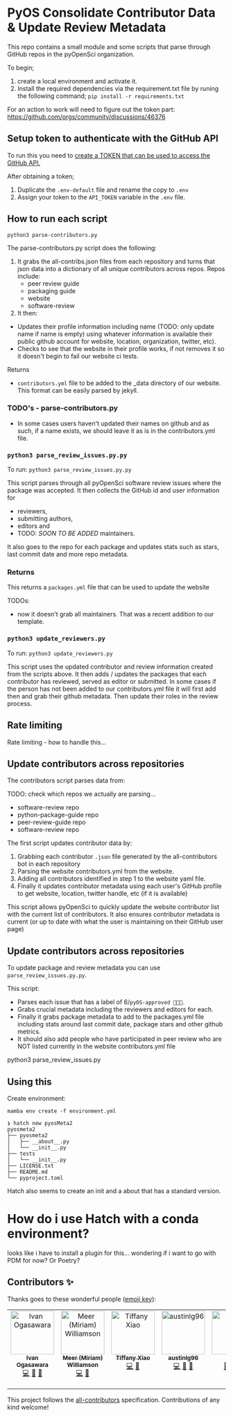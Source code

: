 
# PyOS Consolidate Contributor Data & Update Review Metadata

This repo contains a small module and some scripts that parse through GitHub repos in the pyOpenSci organization.

To begin;
1. create a local environment and activate it.
2. Install the required dependencies via the requirement.txt file by runing the following command;
`pip install -r requirements.txt`

For an action to work will need to figure out the token part: https://github.com/orgs/community/discussions/46376

## Setup token to authenticate with the GitHub API

To run this you need to [create a TOKEN that can be used to access the GitHub
API.](https://docs.github.com/en/rest/guides/getting-started-with-the-rest-api?apiVersion=2022-11-28#about-tokens)

After obtaining a token;
1. Duplicate the `.env-default` file and rename the copy to `.env`
2. Assign your token to the `API_TOKEN` variable in the `.env` file.


## How to run each script

`python3 parse-contributors.py`

The parse-contributors.py script does the following:

1. It grabs the all-contribs.json files from each repository and turns that json data into a dictionary of all unique contributors across repos. Repos include:
   - peer review guide
   - packaging guide
   - website
   - software-review
2. It then:

- Updates their profile information including name (TODO: only update name if
  name is empty) using whatever information is available their public github
  account for website, location, organization, twitter, etc).
- Checks to see that the website in their profile works, if not removes it so it doesn't begin to fail our website ci tests.

Returns

- `contributors.yml` file to be added to the \_data directory of our website. This format can be easily parsed by jekyll.

### TODO's - parse-contributors.py

- In some cases users haven't updated their names on github and as such, if a
  name exists, we should leave it as is in the contributors.yml file.

### `python3 parse_review_issues.py.py`

To run:
`python3 parse_review_issues.py.py`

This script parses through all pyOpenSci software review issues where the package was accepted. It then collects the
GitHub id and user information for

- reviewers,
- submitting authors,
- editors and
- TODO: _SOON TO BE ADDED_ maintainers.

It also goes to the repo for each package and updates stats
such as stars, last commit date and more repo metadata.

### Returns

This returns a `packages.yml` file that can be used to update
the website

TODOs:

- now it doesn't grab all maintainers. That was a recent addition to our template.

### `python3 update_reviewers.py`

To run:
`python3 update_reviewers.py`

This script uses the updated contributor and review information
created from the scripts above. It then adds / updates the packages that
each contributor has reviewed, served as editor or submitted. In some cases if the person has not been added to our contributors.yml file it will first add then and grab their
github metadata. Then update their roles in the review process.

## Rate limiting

Rate limiting - how to handle this...

## Update contributors across repositories

The contributors script parses data from:

TODO: check which repos we actually are parsing...

- software-review repo
- python-package-guide repo
- peer-review-guide repo
- software-review repo

The first script updates contributor data by:

1. Grabbing each contributor `.json` file generated by the all-contributors bot in each repository
2. Parsing the website contributors.yml from the website.
3. Adding all contributors identified in step 1 to the website yaml file.
4. Finally it updates contributor metadata using each user's GitHub profile to get website, location, twitter handle, etc (if it is available)

This script allows pyOpenSci to quickly update the website contributor list with the current list of contributors. It also ensures contributor metadata is current (or up to date with what the user is maintaining on their GitHub user page)

## Update contributors across repositories

To update package and review metadata you can
use `parse_review_issues.py.py`.

This script:

- Parses each issue that has a label of 6/`pyOS-approved 🚀🚀🚀`.
- Grabs crucial metadata including the reviewers and editors for each.
- Finally it grabs package metadata to add to the packages.yml file including stats around last commit date, package stars and other github metrics.
- It should also add people who have participated in peer review who are NOT listed currently in the website contributors.yml file

python3 parse_review_issues.py

## Using this

Create environment:

`mamba env create -f environment.yml`

```
❯ hatch new pyosMeta2
pyosmeta2
├── pyosmeta2
│   ├── __about__.py
│   └── __init__.py
├── tests
│   └── __init__.py
├── LICENSE.txt
├── README.md
└── pyproject.toml
```

Hatch also seems to create an init and a about that has a standard version.

# How do i use Hatch with a conda environment?

looks like i have to install a plugin for this... wondering if i want to go with PDM for now? Or Poetry?

## Contributors ✨

Thanks goes to these wonderful people ([emoji key](https://allcontributors.org/docs/en/emoji-key)):

<!-- ALL-CONTRIBUTORS-LIST:START - Do not remove or modify this section -->
<!-- prettier-ignore-start -->
<!-- markdownlint-disable -->
<table>
  <tbody>
    <tr>
      <td align="center" valign="top" width="14.28%"><a href="https://github.com/xmnlab"><img src="https://avatars.githubusercontent.com/u/5209757?v=4?s=100" width="100px;" alt="Ivan Ogasawara"/><br /><sub><b>Ivan Ogasawara</b></sub></a><br /><a href="https://github.com/pyOpenSci/update-web-metadata/commits?author=xmnlab" title="Code">💻</a> <a href="https://github.com/pyOpenSci/update-web-metadata/pulls?q=is%3Apr+reviewed-by%3Axmnlab" title="Reviewed Pull Requests">👀</a> <a href="#design-xmnlab" title="Design">🎨</a></td>
      <td align="center" valign="top" width="14.28%"><a href="https://github.com/meerkatters"><img src="https://avatars.githubusercontent.com/u/50787305?v=4?s=100" width="100px;" alt="Meer (Miriam) Williamson"/><br /><sub><b>Meer (Miriam) Williamson</b></sub></a><br /><a href="https://github.com/pyOpenSci/update-web-metadata/commits?author=meerkatters" title="Code">💻</a> <a href="https://github.com/pyOpenSci/update-web-metadata/pulls?q=is%3Apr+reviewed-by%3Ameerkatters" title="Reviewed Pull Requests">👀</a></td>
      <td align="center" valign="top" width="14.28%"><a href="https://tiffanyxiao.com/"><img src="https://avatars.githubusercontent.com/u/13580331?v=4?s=100" width="100px;" alt="Tiffany Xiao"/><br /><sub><b>Tiffany Xiao</b></sub></a><br /><a href="https://github.com/pyOpenSci/update-web-metadata/commits?author=tiffanyxiao" title="Code">💻</a> <a href="https://github.com/pyOpenSci/update-web-metadata/pulls?q=is%3Apr+reviewed-by%3Atiffanyxiao" title="Reviewed Pull Requests">👀</a></td>
      <td align="center" valign="top" width="14.28%"><a href="https://github.com/austinlg96"><img src="https://avatars.githubusercontent.com/u/19922895?v=4?s=100" width="100px;" alt="austinlg96"/><br /><sub><b>austinlg96</b></sub></a><br /><a href="https://github.com/pyOpenSci/update-web-metadata/commits?author=austinlg96" title="Code">💻</a> <a href="https://github.com/pyOpenSci/update-web-metadata/pulls?q=is%3Apr+reviewed-by%3Aaustinlg96" title="Reviewed Pull Requests">👀</a> <a href="#design-austinlg96" title="Design">🎨</a></td>
      <td align="center" valign="top" width="14.28%"><a href="https://github.com/paajake"><img src="https://avatars.githubusercontent.com/u/12656820?v=4?s=100" width="100px;" alt="JAKE"/><br /><sub><b>JAKE</b></sub></a><br /><a href="https://github.com/pyOpenSci/update-web-metadata/pulls?q=is%3Apr+reviewed-by%3Apaajake" title="Reviewed Pull Requests">👀</a> <a href="https://github.com/pyOpenSci/update-web-metadata/commits?author=paajake" title="Code">💻</a> <a href="#design-paajake" title="Design">🎨</a></td>
      <td align="center" valign="top" width="14.28%"><a href="https://luizirber.org"><img src="https://avatars.githubusercontent.com/u/6642?v=4?s=100" width="100px;" alt="Luiz Irber"/><br /><sub><b>Luiz Irber</b></sub></a><br /><a href="https://github.com/pyOpenSci/update-web-metadata/commits?author=luizirber" title="Code">💻</a> <a href="https://github.com/pyOpenSci/update-web-metadata/pulls?q=is%3Apr+reviewed-by%3Aluizirber" title="Reviewed Pull Requests">👀</a></td>
      <td align="center" valign="top" width="14.28%"><a href="https://github.com/bbulpett"><img src="https://avatars.githubusercontent.com/u/6424805?v=4?s=100" width="100px;" alt="Barnabas Bulpett (He/Him)"/><br /><sub><b>Barnabas Bulpett (He/Him)</b></sub></a><br /><a href="https://github.com/pyOpenSci/update-web-metadata/commits?author=bbulpett" title="Code">💻</a> <a href="https://github.com/pyOpenSci/update-web-metadata/pulls?q=is%3Apr+reviewed-by%3Abbulpett" title="Reviewed Pull Requests">👀</a></td>
    </tr>
  </tbody>
</table>

<!-- markdownlint-restore -->
<!-- prettier-ignore-end -->

<!-- ALL-CONTRIBUTORS-LIST:END -->

This project follows the [all-contributors](https://github.com/all-contributors/all-contributors) specification. Contributions of any kind welcome!
